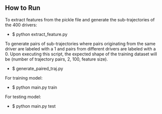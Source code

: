 ## How to Run

To extract features from the pickle file and generate the sub-trajectories of the 400 drivers:   
- $ python extract_feature.py  

To generate pairs of sub-trajectories where pairs originating from the same driver are labeled with a 1 and pairs from different drivers are labeled with a 0. Upon executing this script, the expected shape of the training dataset will be (number of trajectory pairs, 2, 100, feature size).
- $ generate_paired_traj.py
  
For training model:
- $ python main.py train
  
For testing model:
- $ python main.py test  
